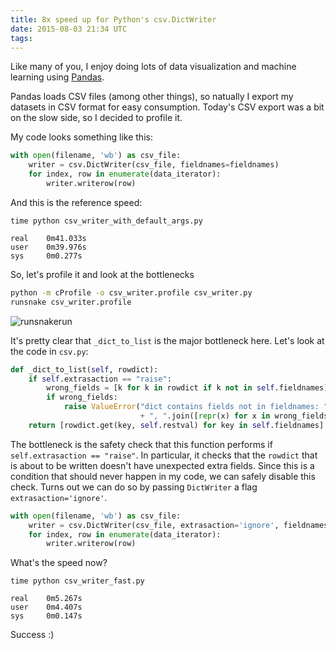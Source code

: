 ```yaml
---
title: 8x speed up for Python's csv.DictWriter
date: 2015-08-03 21:34 UTC
tags:
---
```


Like many of you, I enjoy doing lots of data visualization and machine learning using [Pandas](http://pandas.pydata.org/).

Pandas loads CSV files (among other things), so natually I export my datasets in CSV format for easy consumption.
Today's CSV export was a bit on the slow side, so I decided to profile it.

My code looks something like this:

```python
with open(filename, 'wb') as csv_file:
    writer = csv.DictWriter(csv_file, fieldnames=fieldnames)
    for index, row in enumerate(data_iterator):
        writer.writerow(row)
```

And this is the reference speed:

```
time python csv_writer_with_default_args.py

real    0m41.033s
user    0m39.976s
sys     0m0.277s
```

So, let's profile it and look at the bottlenecks

```bash
python -m cProfile -o csv_writer.profile csv_writer.py
runsnake csv_writer.profile
```

![runsnakerun](/img/blog/runsnakerun.png)


It's pretty clear that `_dict_to_list` is the major bottleneck here. Let's look at the code in `csv.py`:

```python
def _dict_to_list(self, rowdict):                                                                                                                                                                                
    if self.extrasaction == "raise":
        wrong_fields = [k for k in rowdict if k not in self.fieldnames]
        if wrong_fields:
            raise ValueError("dict contains fields not in fieldnames: "
                             + ", ".join([repr(x) for x in wrong_fields]))
    return [rowdict.get(key, self.restval) for key in self.fieldnames]
```

The bottleneck is the safety check that this function performs if `self.extrasaction == "raise"`. In particular,
it checks that the `rowdict` that is about to be written doesn't have unexpected extra fields. Since this is a condition
that should never happen in my code, we can safely disable this check. Turns out we can do so by passing `DictWriter` 
a flag `extrasaction='ignore'`.

```python
with open(filename, 'wb') as csv_file:
    writer = csv.DictWriter(csv_file, extrasaction='ignore', fieldnames=fieldnames)
    for index, row in enumerate(data_iterator):
        writer.writerow(row)
```

What's the speed now?

```
time python csv_writer_fast.py

real    0m5.267s
user    0m4.407s
sys     0m0.147s
```

Success :)

